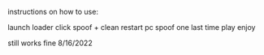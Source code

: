 instructions on how to use:


launch loader
click spoof + clean
restart pc
spoof one last time
play
enjoy

still works fine 8/16/2022
